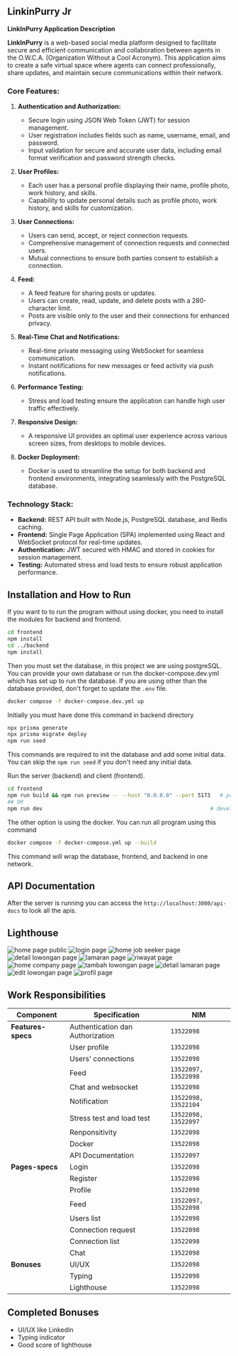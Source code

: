 ## LinkinPurry Jr

**LinkInPurry Application Description**

**LinkInPurry** is a web-based social media platform designed to facilitate secure and efficient communication and collaboration between agents in the O.W.C.A. (Organization Without a Cool Acronym). This application aims to create a safe virtual space where agents can connect professionally, share updates, and maintain secure communications within their network.

### **Core Features:**

1. **Authentication and Authorization:**
   - Secure login using JSON Web Token (JWT) for session management.
   - User registration includes fields such as name, username, email, and password.
   - Input validation for secure and accurate user data, including email format verification and password strength checks.

2. **User Profiles:**
   - Each user has a personal profile displaying their name, profile photo, work history, and skills.
   - Capability to update personal details such as profile photo, work history, and skills for customization.

3. **User Connections:**
   - Users can send, accept, or reject connection requests.
   - Comprehensive management of connection requests and connected users.
   - Mutual connections to ensure both parties consent to establish a connection.

4. **Feed:**
   - A feed feature for sharing posts or updates.
   - Users can create, read, update, and delete posts with a 280-character limit.
   - Posts are visible only to the user and their connections for enhanced privacy.

5. **Real-Time Chat and Notifications:**
   - Real-time private messaging using WebSocket for seamless communication.
   - Instant notifications for new messages or feed activity via push notifications.

6. **Performance Testing:**
   - Stress and load testing ensure the application can handle high user traffic effectively.

7. **Responsive Design:**
   - A responsive UI provides an optimal user experience across various screen sizes, from desktops to mobile devices.

8. **Docker Deployment:**
   - Docker is used to streamline the setup for both backend and frontend environments, integrating seamlessly with the PostgreSQL database.

### **Technology Stack:**

- **Backend:** REST API built with Node.js, PostgreSQL database, and Redis caching.
- **Frontend:** Single Page Application (SPA) implemented using React and WebSocket protocol for real-time updates.
- **Authentication:** JWT secured with HMAC and stored in cookies for session management.
- **Testing:** Automated stress and load tests to ensure robust application performance.


## Installation and How to Run
If you want to to run the program without using docker, you need to install the modules for backend and frontend.
```bash
cd frontend
npm install
cd ../backend
npm install
```
Then you must set the database, in this project we are using postgreSQL.
You can provide your own database or run the docker-compose.dev.yml which has set up to run the database. If you are using other than the database provided, don't forget to update the ```.env``` file.
```bash
docker compose -f docker-compose.dev.yml up
```
Initially you must have done this command in backend directory
```bash
npx prisma generate
npx prisma migrate deploy
npm run seed
```
This commands are required to init the database and add some initial data. You can skip the ```npm run seed``` if you don't need any initial data.

Run the server (backend) and client (frontend).
```bash
cd frontend
npm run build && npm run preview -- --host "0.0.0.0" --port 5173   # production mode
## OR
npm run dev                                                     # development mode
```

The other option is using the docker. You can run all program using this command
```bash
docker compose -f docker-compose.yml up --build
```
This command will wrap the database, frontend, and backend in one network.

## API Documentation
After the server is running you can access the ```http://localhost:3000/api-docs``` to look all the apis.

## Lighthouse
![home page public](lighthouse/1home.png)
![login page](lighthouse/2login.png)
![home job seeker page](lighthouse/3register.png)
![detail lowongan page](lighthouse/4home.png)
![lamaran page](lighthouse/5feed.png)
![riwayat page](lighthouse/6profile.png)
![home company page](lighthouse/7users.png)
![tambah lowongan page](lighthouse/8request.png)
![detail lamaran page](lighthouse/9connection.png)
![edit lowongan page](lighthouse/10chats.png)
![profil page](lighthouse/11chat.png)

## Work Responsibilities
| **Component**    | **Specification**                      | **NIM**                 | 
|------------------|----------------------------------------|-------------------------|
|**Features-specs**| Authentication dan Authorization       | `13522098`              | 
|                  | User profile                           | `13522098`              | 
|                  | Users' connections                     | `13522098`              | 
|                  | Feed                                   | `13522097, 13522098`    | 
|                  | Chat and websocket                     | `13522098`              | 
|                  | Notification                           | `13522098, 13522104`    | 
|                  | Stress test and load test              | `13522098, 13522097`    |
|                  | Renponsitivity                         | `13522098`              | 
|                  | Docker                                 | `13522098`              | 
|                  | API Documentation                      | `13522097`              | 
|**Pages-specs**   | Login                                  | `13522098`              | 
|                  | Register                               | `13522098`              | 
|                  | Profile                                | `13522098`              | 
|                  | Feed                                   | `13522097, 13522098`    | 
|                  | Users list                             | `13522098`              | 
|                  | Connection request                     | `13522098`              | 
|                  | Connection list                        | `13522098`              | 
|                  | Chat                                   | `13522098`              | 
|**Bonuses**       | UI/UX                                  | `13522098`              | 
|                  | Typing                                 | `13522098`              | 
|                  | Lighthouse                             | `13522098`              | 

## Completed Bonuses
- UI/UX like LinkedIn
- Typing indicator
- Good score of lighthouse